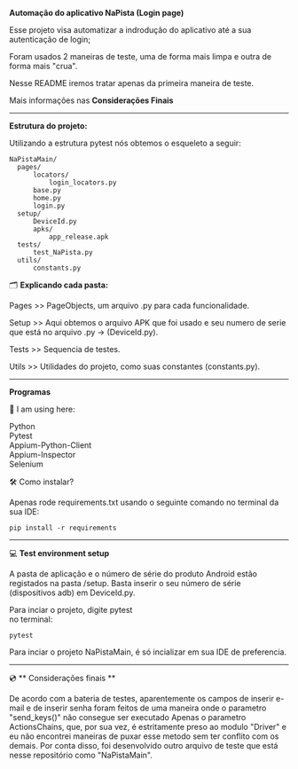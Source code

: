 **Automação do aplicativo NaPista (Login page)**

Esse projeto visa automatizar a indrodução do aplicativo até a sua autenticação de login;

Foram usados 2 maneiras de teste, uma de forma mais limpa e outra de forma mais "crua".

Nesse README iremos tratar apenas da primeira maneira de teste.

Mais informações nas **Considerações Finais**

___

**Estrutura do projeto:**

Utilizando a estrutura pytest nós obtemos o esqueleto a seguir:

```
NaPistaMain/
  pages/
      locators/
          login_locators.py
      base.py
      home.py
      login.py
  setup/
      DeviceId.py
      apks/
          app_release.apk
  tests/
      test_NaPista.py
  utils/
      constants.py
```

🗂 **Explicando cada pasta:**

Pages >> PageObjects, um arquivo .py para cada funcionalidade.

Setup >> Aqui obtemos o arquivo APK que foi usado e seu numero de serie que está no arquivo .py -> (DeviceId.py).

Tests >> Sequencia de testes.

Utils >> Utilidades do projeto, como suas constantes (constants.py).
___

**Programas**

🎯  I am using here:

Python<br>
Pytest<br>
Appium-Python-Client<br>
Appium-Inspector<br>
Selenium<br>

🛠 Como instalar?

Apenas rode requirements.txt usando o seguinte comando no terminal da sua IDE:

```
pip install -r requirements
```
___

💻  **Test environment setup**

A pasta de aplicação e o número de série do produto Android estão registados na pasta /setup. 
Basta inserir o seu número de série (dispositivos adb) em DeviceId.py.

Para inciar o projeto, digite pytest<br> no terminal:

```
pytest
```
Para inciar o projeto NaPistaMain, é só incializar em sua IDE de preferencia.
___

💿 ** Considerações finais **

De acordo com a bateria de testes, aparentemente os campos de inserir e-mail e de inserir senha foram feitos de uma maneira onde o parametro "send_keys()" não consegue ser executado Apenas o parametro ActionsChains, que, por sua vez, é estritamente preso ao modulo "Driver" e eu não encontrei maneiras de puxar esse metodo sem ter conflito com os demais. Por conta disso, foi desenvolvido outro arquivo de teste que está nesse repositório como "NaPistaMain".
